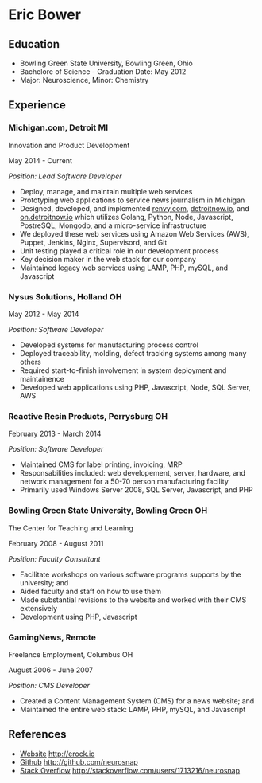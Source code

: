 Eric Bower
==========

Education
---------

* Bowling Green State University, Bowling Green, Ohio
* Bachelore of Science - Graduation Date: May 2012
* Major: Neuroscience, Minor: Chemistry

Experience
----------

### Michigan.com, Detroit MI
Innovation and Product Development

May 2014 - Current

_Position: Lead Software Developer_

* Deploy, manage, and maintain multiple web services
* Prototyping web applications to service news journalism in Michigan
* Designed, developed, and implemented [renvy.com](http://renvy.com),
[detroitnow.io](http://detroitnow.io), and [on.detroitnow.io](http://on.detroitnow.io) which
utilizes Golang, Python, Node, Javascript, PostreSQL, Mongodb, and a micro-service infrastructure
* We deployed these web services using Amazon Web Services (AWS), Puppet,
Jenkins, Nginx, Supervisord, and Git
* Unit testing played a critical role in our development process
* Key decision maker in the web stack for our company
* Maintained legacy web services using LAMP, PHP, mySQL, and Javascript

### Nysus Solutions, Holland OH
May 2012 - May 2014

_Position: Software Developer_

* Developed systems for manufacturing process control
* Deployed traceability, molding, defect tracking systems among many others
* Required start-to-finish involvement in system deployment and maintainence
* Developed web applications using PHP, Javascript, Node, SQL Server, AWS

### Reactive Resin Products, Perrysburg OH
February 2013 - March 2014

_Position: Software Developer_

* Maintained CMS for label printing, invoicing, MRP
* Responsabilities included: web developement, server, hardware, and network
management for a 50-70 person manufacturing facility
* Primarily used Windows Server 2008, SQL Server, Javascript, and PHP

### Bowling Green State University, Bowling Green OH
The Center for Teaching and Learning

February 2008 - August 2011

_Position: Faculty Consultant_

* Facilitate workshops on various software programs supports by the university; and
* Aided faculty and staff on how to use them
* Made substantial revisions to the website and worked with their CMS extensively
* Development using PHP, Javascript

### GamingNews, Remote
Freelance Employment, Columbus OH

August 2006 - June 2007

_Position: CMS Developer_

* Created a Content Management System (CMS) for a news website; and
* Maintained the entire web stack: LAMP, PHP, mySQL, and Javascript

References
----------

* [Website](http://erock.io) http://erock.io
* [Github](http://github.com/neurosnap) http://github.com/neurosnap
* [Stack Overflow](http://stackoverflow.com/users/1713216/neurosnap)
http://stackoverflow.com/users/1713216/neurosnap

